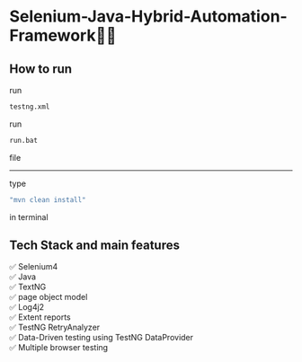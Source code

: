 # Selenium-Java-Hybrid-Automation-Framework👨‍💻

## How to run

run
```bash
testng.xml  
```
run
```bash
run.bat 
```
file <br>

--------------------
type
```bash
"mvn clean install"
```
in terminal

## Tech Stack and main features
✅ Selenium4<br>
✅ Java<br>
✅ TextNG<br>
✅ page object model<br>
✅ Log4j2<br>
✅ Extent reports<br>
✅ TestNG RetryAnalyzer<br>
✅ Data-Driven testing using TestNG DataProvider<br>
✅ Multiple browser testing<br>

 
